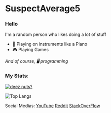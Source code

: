 # SuspectAverage5

### Hello

I'm a random person who likes doing a lot of stuff
* 🎹 Playing on instruments like a Piano
* 🎮 Playing Games

_And of course, 🖥 programming_

### My Stats:

[![deez nuts?](https://github-readme-stats.vercel.app/api?username=SuspectAverage5&show_icons=true&theme=radical&count_private=true&include_all_commits=True)](https://github.com/anuraghazra/github-readme-stats)

![Top Langs](https://github-readme-stats.vercel.app/api/top-langs/?username=SuspectAverage5&theme=merko&layout=compact)

Social Medias:
[YouTube](https://www.youtube.com/channel/UCOADmUyNGCAbX2AerteZrDA)
[Reddit](https://www.reddit.com/user/SuspectAverage5/)
[StackOverFlow](https://stackoverflow.com/users/14946981/suspectaverage5)
